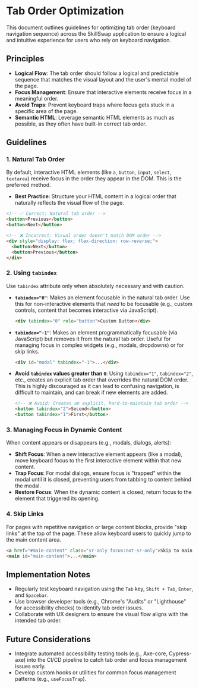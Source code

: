 # Tab Order Optimization

This document outlines guidelines for optimizing tab order (keyboard navigation sequence) across the SkillSwap application to ensure a logical and intuitive experience for users who rely on keyboard navigation.

## Principles

-   **Logical Flow**: The tab order should follow a logical and predictable sequence that matches the visual layout and the user's mental model of the page.
-   **Focus Management**: Ensure that interactive elements receive focus in a meaningful order.
-   **Avoid Traps**: Prevent keyboard traps where focus gets stuck in a specific area of the page.
-   **Semantic HTML**: Leverage semantic HTML elements as much as possible, as they often have built-in correct tab order.

## Guidelines

### 1. Natural Tab Order

By default, interactive HTML elements (like `a`, `button`, `input`, `select`, `textarea`) receive focus in the order they appear in the DOM. This is the preferred method.

*   **Best Practice**: Structure your HTML content in a logical order that naturally reflects the visual flow of the page.

```html
<!-- ✅ Correct: Natural tab order -->
<button>Previous</button>
<button>Next</button>

<!-- ❌ Incorrect: Visual order doesn't match DOM order -->
<div style="display: flex; flex-direction: row-reverse;">
  <button>Next</button>
  <button>Previous</button>
</div>
```

### 2. Using `tabindex`

Use `tabindex` attribute only when absolutely necessary and with caution.

*   **`tabindex="0"`**: Makes an element focusable in the natural tab order. Use this for non-interactive elements that *need* to be focusable (e.g., custom controls, content that becomes interactive via JavaScript).

    ```html
    <div tabindex="0" role="button">Custom Button</div>
    ```

*   **`tabindex="-1"`**: Makes an element programmatically focusable (via JavaScript) but removes it from the natural tab order. Useful for managing focus in complex widgets (e.g., modals, dropdowns) or for skip links.

    ```html
    <div id="modal" tabindex="-1">...</div>
    ```

*   **Avoid `tabindex` values greater than `0`**: Using `tabindex="1"`, `tabindex="2"`, etc., creates an explicit tab order that overrides the natural DOM order. This is highly discouraged as it can lead to confusing navigation, is difficult to maintain, and can break if new elements are added.

    ```html
    <!-- ❌ Avoid: Creates an explicit, hard-to-maintain tab order -->
    <button tabindex="2">Second</button>
    <button tabindex="1">First</button>
    ```

### 3. Managing Focus in Dynamic Content

When content appears or disappears (e.g., modals, dialogs, alerts):

*   **Shift Focus**: When a new interactive element appears (like a modal), move keyboard focus to the first interactive element within that new content.
*   **Trap Focus**: For modal dialogs, ensure focus is "trapped" within the modal until it is closed, preventing users from tabbing to content behind the modal.
*   **Restore Focus**: When the dynamic content is closed, return focus to the element that triggered its opening.

### 4. Skip Links

For pages with repetitive navigation or large content blocks, provide "skip links" at the top of the page. These allow keyboard users to quickly jump to the main content area.

```html
<a href="#main-content" class="sr-only focus:not-sr-only">Skip to main content</a>
<main id="main-content">...</main>
```

## Implementation Notes

-   Regularly test keyboard navigation using the `Tab` key, `Shift + Tab`, `Enter`, and `Spacebar`.
-   Use browser developer tools (e.g., Chrome's "Audits" or "Lighthouse" for accessibility checks) to identify tab order issues.
-   Collaborate with UX designers to ensure the visual flow aligns with the intended tab order.

## Future Considerations

-   Integrate automated accessibility testing tools (e.g., Axe-core, Cypress-axe) into the CI/CD pipeline to catch tab order and focus management issues early.
-   Develop custom hooks or utilities for common focus management patterns (e.g., `useFocusTrap`).
